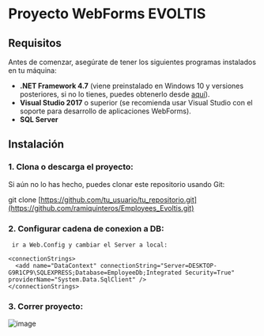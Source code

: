 # Proyecto WebForms EVOLTIS

## Requisitos

Antes de comenzar, asegúrate de tener los siguientes programas instalados en tu máquina:

- **.NET Framework 4.7** (viene preinstalado en Windows 10 y versiones posteriores, si no lo tienes, puedes obtenerlo desde [aquí](https://dotnet.microsoft.com/download/dotnet-framework)).
- **Visual Studio 2017** o superior (se recomienda usar Visual Studio con el soporte para desarrollo de aplicaciones WebForms).
- **SQL Server**
  
## Instalación

### 1. **Clona o descarga el proyecto**:
   
   Si aún no lo has hecho, puedes clonar este repositorio usando Git:
   
   git clone [https://github.com/tu_usuario/tu_repositorio.git](https://github.com/ramiquinteros/Employees_Evoltis.git)

### 2. **Configurar cadena de conexion a DB**:
     ir a Web.Config y cambiar el Server a local:
    
    <connectionStrings>
      <add name="DataContext" connectionString="Server=DESKTOP-G9R1CP9\SQLEXPRESS;Database=EmployeeDb;Integrated Security=True" providerName="System.Data.SqlClient" />
    </connectionStrings>
   
### 3. **Correr proyecto**:
  ![image](https://github.com/user-attachments/assets/b9853bdd-88bd-49ce-83c6-5dca2a16b712)
